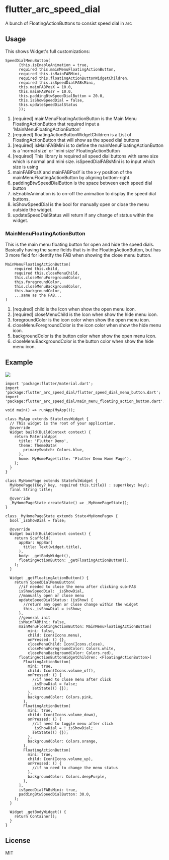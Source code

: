 # flutter_arc_speed_dial

A bunch of FloatingActionButtons to consist speed dial in arc

## Usage

This shows Widget's full customizations:

```
SpeedDialMenuButton(
      {this.isEnableAnimation = true,
      required this.mainMenuFloatingActionButton,
      required this.isMainFABMini,
      required this.floatingActionButtonWidgetChildren,
      required this.isSpeedDialFABsMini,
      this.mainFABPosX = 10.0,
      this.mainFABPosY = 10.0,
      this.paddingBtwSpeedDialButton = 20.0,
      this.isShowSpeedDial = false,
      this.updateSpeedDialStatus
      });
```

1. [required] mainMenuFloatingActionButton is the Main Menu FloatingActionButton that required input a 'MainMenuFloatingActionButton'
2. [required] floatingActionButtonWidgetChildren is a List of FloatingActionButton that will show as the speed dial buttons
3. [required] isMainFABMini is to define the mainMenuFloatingActionButton is a 'normal size' or 'mini size' FloatingActionButton
4. [required] This library is required all speed dial buttons with same size which is normal and mini size. isSpeedDialFABsMini is to input which size is using
5. mainFABPosX and mainFABPosY is the x-y position of the mainMenuFloatingActionButton by aligning bottom-right.
6. paddingBtwSpeedDialButton is the space between each speed dial button
7. isEnableAnimation is to on-off the animation to display the speed dial buttons.
8. isShowSpeedDial is the bool for manually open or close the menu outside the widget.
9. updateSpeedDialStatus will return if any change of status within the widget.

### MainMenuFloatingActionButton
This is the main menu floating button for open and hide the speed dials. Basically having the same fields that is in the FloatingActionButton, but has 3 more field for identify the FAB when showing the close menu button.

```
MainMenuFloatingActionButton(
    required this.child,
    required this.closeMenuChild,
    this.closeMenuForegroundColor,
    this.foregroundColor,
    this.closeMenuBackgroundColor,
    this.backgroundColor,
    ...same as the FAB...
)
```

1. [required] child is the Icon when show the open menu icon.
2. [required] closeMenuChild is the Icon when show the hide menu icon.
3. foregroundColor is the icon color when show the open menu icon.
4. closeMenuForegroundColor is the icon color when show the hide menu icon.
5. backgroundColor is the button color when show the open menu icon.
6. closeMenuBackgroundColor is the button color when show the hide menu icon.

## Example

![](../on-off-button.gif)

```
import 'package:flutter/material.dart';
import 'package:flutter_arc_speed_dial/flutter_speed_dial_menu_button.dart';
import 'package:flutter_arc_speed_dial/main_menu_floating_action_button.dart';

void main() => runApp(MyApp());

class MyApp extends StatelessWidget {
  // This widget is the root of your application.
  @override
  Widget build(BuildContext context) {
    return MaterialApp(
      title: 'Flutter Demo',
      theme: ThemeData(
        primarySwatch: Colors.blue,
      ),
      home: MyHomePage(title: 'Flutter Demo Home Page'),
    );
  }
}

class MyHomePage extends StatefulWidget {
  MyHomePage({Key? key, required this.title}) : super(key: key);
  final String title;

  @override
  _MyHomePageState createState() => _MyHomePageState();
}

class _MyHomePageState extends State<MyHomePage> {
  bool _isShowDial = false;

  @override
  Widget build(BuildContext context) {
    return Scaffold(
      appBar: AppBar(
        title: Text(widget.title),
      ),
      body: _getBodyWidget(),
      floatingActionButton: _getFloatingActionButton(),
    );
  }

  Widget _getFloatingActionButton() {
    return SpeedDialMenuButton(
      //if needed to close the menu after clicking sub-FAB
      isShowSpeedDial: _isShowDial,
      //manually open or close menu
      updateSpeedDialStatus: (isShow) {
        //return any open or close change within the widget
        this._isShowDial = isShow;
      },
      //general init
      isMainFABMini: false,
      mainMenuFloatingActionButton: MainMenuFloatingActionButton(
          mini: false,
          child: Icon(Icons.menu),
          onPressed: () {},
          closeMenuChild: Icon(Icons.close),
          closeMenuForegroundColor: Colors.white,
          closeMenuBackgroundColor: Colors.red),
      floatingActionButtonWidgetChildren: <FloatingActionButton>[
        FloatingActionButton(
          mini: true,
          child: Icon(Icons.volume_off),
          onPressed: () {
            //if need to close menu after click
            _isShowDial = false;
            setState(() {});
          },
          backgroundColor: Colors.pink,
        ),
        FloatingActionButton(
          mini: true,
          child: Icon(Icons.volume_down),
          onPressed: () {
            //if need to toggle menu after click
            _isShowDial = !_isShowDial;
            setState(() {});
          },
          backgroundColor: Colors.orange,
        ),
        FloatingActionButton(
          mini: true,
          child: Icon(Icons.volume_up),
          onPressed: () {
            //if no need to change the menu status
          },
          backgroundColor: Colors.deepPurple,
        ),
      ],
      isSpeedDialFABsMini: true,
      paddingBtwSpeedDialButton: 30.0,
    );
  }

  Widget _getBodyWidget() {
    return Container();
  }
}

```

## License

MIT